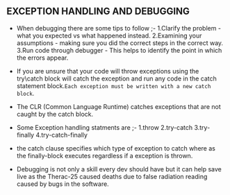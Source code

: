 EXCEPTION HANDLING AND DEBUGGING
--------------------------------
- When debugging there are some tips to follow ;-
1.Clarify the problem - what you expected vs what happened instead.
2.Examining your assumptions - making sure you did the correct steps in the correct way.
3.Run code through debugger - This helps to identify the point in which the errors appear.


- If you are unsure that your code will throw exceptions using the try\catch block will catch the exception and run any code in the catch statement block.``Each exception must be written with a new catch block``.
- The CLR (Common Language Runtime) catches exceptions that are not caught by the catch block.

- Some Exception handling statments are ;-
1.throw
2.try-catch
3.try-finally
4.try-catch-finally

- the catch clause specifies which type of exception to catch where as the finally-block executes regardless if a exception is thrown.
- Debugging is not only a skill every dev should have but it can help save live as the Therac-25 caused deaths due to false radiation reading caused by bugs in the software.
